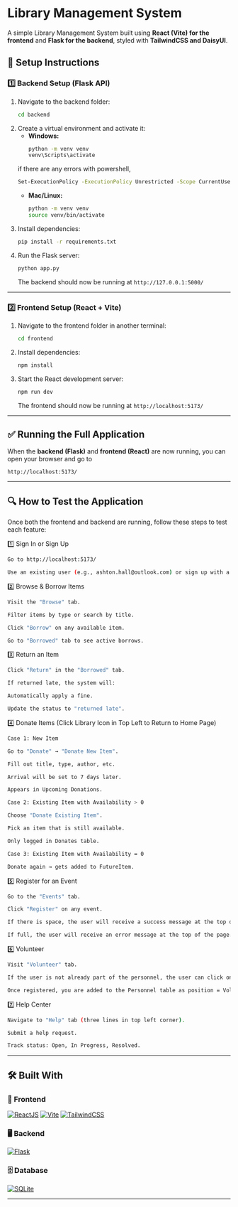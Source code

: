 # Library Management System

A simple Library Management System built using **React (Vite) for the frontend** and **Flask for the backend**, styled with **TailwindCSS and DaisyUI**.


## 🚀 Setup Instructions


### 1️⃣ Backend Setup (Flask API)
1. Navigate to the backend folder:
   ```sh
   cd backend
   ```
2. Create a virtual environment and activate it:
   - **Windows:**
     ```sh
     python -m venv venv
     venv\Scripts\activate
     ```
   if there are any errors with powershell, 
   ``` sh
   Set-ExecutionPolicy -ExecutionPolicy Unrestricted -Scope CurrentUser
   ```
   - **Mac/Linux:**
     ```sh
     python -m venv venv
     source venv/bin/activate
     ```
3. Install dependencies:
   ```sh
   pip install -r requirements.txt
   ```
4. Run the Flask server:
   ```sh
   python app.py
   ```
   The backend should now be running at `http://127.0.0.1:5000/`

---

### 2️⃣ Frontend Setup (React + Vite)
1. Navigate to the frontend folder in another terminal:
   ```sh
   cd frontend
   ```
2. Install dependencies:
   ```sh
   npm install
   ```
3. Start the React development server:
   ```sh
   npm run dev
   ```
   The frontend should now be running at `http://localhost:5173/`

---
## ✅ Running the Full Application
When the **backend (Flask)** and **frontend (React)** are now running, you can open your browser and go to
```
http://localhost:5173/
```
---
## 🔍 How to Test the Application
Once both the frontend and backend are running, follow these steps to test each feature:

1️⃣ Sign In or Sign Up
```sh
Go to http://localhost:5173/

Use an existing user (e.g., ashton.hall@outlook.com) or sign up with a new account.
```
2️⃣ Browse & Borrow Items
```sh
Visit the "Browse" tab.

Filter items by type or search by title.

Click "Borrow" on any available item.

Go to "Borrowed" tab to see active borrows.
```
3️⃣ Return an Item
```sh
Click "Return" in the "Borrowed" tab.

If returned late, the system will:

Automatically apply a fine.

Update the status to "returned late".
```
4️⃣ Donate Items (Click Library Icon in Top Left to Return to Home Page)
```sh   
Case 1: New Item

Go to "Donate" → "Donate New Item".

Fill out title, type, author, etc.

Arrival will be set to 7 days later.

Appears in Upcoming Donations.

Case 2: Existing Item with Availability > 0

Choose "Donate Existing Item".

Pick an item that is still available.

Only logged in Donates table.

Case 3: Existing Item with Availability = 0

Donate again → gets added to FutureItem.
```
5️⃣ Register for an Event
```sh   
Go to the "Events" tab.

Click "Register" on any event.

If there is space, the user will receive a success message at the top of the page.

If full, the user will receive an error message at the top of the page.
```
6️⃣ Volunteer
```sh     
Visit "Volunteer" tab.

If the user is not already part of the personnel, the user can click on register as a volunteer.

Once registered, you are added to the Personnel table as position = Volunteer.
```
7️⃣ Help Center
```sh 
Navigate to "Help" tab (three lines in top left corner).

Submit a help request.

Track status: Open, In Progress, Resolved.
```
---
## 🛠 Built With

### 🎨 Frontend  
[![ReactJS](https://img.shields.io/badge/React-20232A?style=for-the-badge&logo=react&logoColor=61DAFB)](https://react.dev/) [![Vite](https://img.shields.io/badge/Vite-B73BFE?style=for-the-badge&logo=vite&logoColor=FFD62E)](https://vitejs.dev/) [![TailwindCSS](https://img.shields.io/badge/Tailwind_CSS-38B2AC?style=for-the-badge&logo=tailwind-css&logoColor=white)](https://tailwindcss.com/)  

### 🖥️ Backend  
[![Flask](https://img.shields.io/badge/Flask-000000?style=for-the-badge&logo=flask&logoColor=white)](https://flask.palletsprojects.com/)  

### 🗄 Database  
[![SQLite](https://img.shields.io/badge/SQLite-003B57?style=for-the-badge&logo=sqlite&logoColor=white)](https://www.sqlite.org/)  

---
